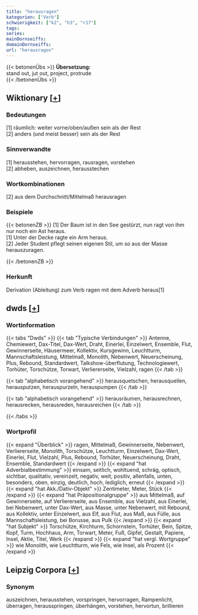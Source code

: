```yaml
---
title: "herausragen"
kategorien: ["Verb"]
schwierigkeit: ["k2", "h3", "r17"]
tags:
series:
mainDornseiffs:
domainDornseiffs:
url: "herausragen"
---
```


{{< betonenÜbs >}}
**Übersetzung:**  
stand out, jut  out, project, protrude  
{{< /betonenÜbs >}}

## Wiktionary [[+](https://de.wiktionary.org/wiki/herausragen)]

### Bedeutungen
[1] räumlich: weiter vorne/oben/außen sein als der Rest  
[2] anders (und meist besser) sein als der Rest  

### Sinnverwandte
[1] herausstehen, hervorragen, rausragen, vorstehen  
[2] abheben, auszeichnen, herausstechen  

### Wortkombinationen
[2] aus dem Durchschnitt/Mittelmaß herausragen  

### Beispiele
{{< betonenZB >}}
[1] Der Baum ist in den See gestürzt, nun ragt von ihm nur noch ein Ast heraus.  
[1] Unter der Decke ragte ein Arm heraus.  
[2] Jeder Student pflegt seinen eigenen Stil, um so aus der Masse herauszuragen.  

{{< /betonenZB >}}
### Herkunft
Derivation (Ableitung) zum Verb ragen mit dem Adverb heraus[1]  



## dwds [[+](https://www.dwds.de/wb/herausragen)]

### Wortinformation
{{< tabs "Dwds" >}}
{{< tab "Typische Verbindungen" >}}
Antenne, Chemiewert, Dax-Titel, Dax-Wert, Draht, Einerlei, Einzelwert, Ensemble, Flut, Gewinnerseite, Häusermeer, Kollektiv, Kursgewinn, Leuchtturm, Mannschaftsleistung, Mittelmaß, Monolith, Nebenwert, Neuerscheinung, Plus, Rebound, Standardwert, Talkshow-überflutung, Technologiewert, Torhüter, Torschütze, Torwart, Verliererseite, Vielzahl, ragen
{{< /tab >}}

{{< tab "alphabetisch vorangehend" >}}
herausquetschen, herausquellen, herausputzen, herauspurzeln, herauspumpen
{{< /tab >}}

{{< tab "alphabetisch vorangehend" >}}
herausräumen, herausrechnen, herausrecken, herausreden, herausreichen
{{< /tab >}}

{{< /tabs >}}

### Wortprofil
{{< expand "Überblick" >}} ragen, Mittelmaß, Gewinnerseite, Nebenwert, Verliererseite, Monolith, Torschütze, Leuchtturm, Einzelwert, Dax-Wert, Einerlei, Flut, Vielzahl, Plus, Rebound, Torhüter, Neuerscheinung, Draht, Ensemble, Standardwert {{< /expand >}}
{{< expand "hat Adverbialbestimmung" >}} einsam, seitlich, wohltuend, schräg, optisch, sichtbar, qualitativ, vereinzelt, negativ, weit, positiv, allenfalls, unten, besonders, oben, einzig, deutlich, hoch, lediglich, erneut {{< /expand >}}
{{< expand "hat Akk./Dativ-Objekt" >}} Zentimeter, Meter, Stück {{< /expand >}}
{{< expand "hat Präpositionalgruppe" >}} aus Mittelmaß, auf Gewinnerseite, auf Verliererseite, aus Ensemble, aus Vielzahl, aus Einerlei, bei Nebenwert, unter Dax-Wert, aus Masse, unter Nebenwert, mit Rebound, aus Kollektiv, unter Einzelwert, aus Elf, aus Flut, aus Maß, aus Fülle, aus Mannschaftsleistung, bei Borusse, aus Pulk {{< /expand >}}
{{< expand "hat Subjekt" >}} Torschütze, Kirchturm, Schornstein, Torhüter, Bein, Spitze, Kopf, Turm, Hochhaus, Arm, Torwart, Meter, Fuß, Gipfel, Gestalt, Papiere, Insel, Aktie, Titel, Werk {{< /expand >}}
{{< expand "hat vergl. Wortgruppe" >}} wie Monolith, wie Leuchtturm, wie Fels, wie Insel, als Prozent {{< /expand >}}

## Leipzig Corpora [[+](https://corpora.uni-leipzig.de/en/res?word=herausragen&corpusId=deu_newscrawl-public_2018)]


### Synonym
auszeichnen, herausstehen, vorspringen, hervorragen, Rampenlicht, überragen, herausspringen, überhängen, vorstehen, hervortun, brillieren

